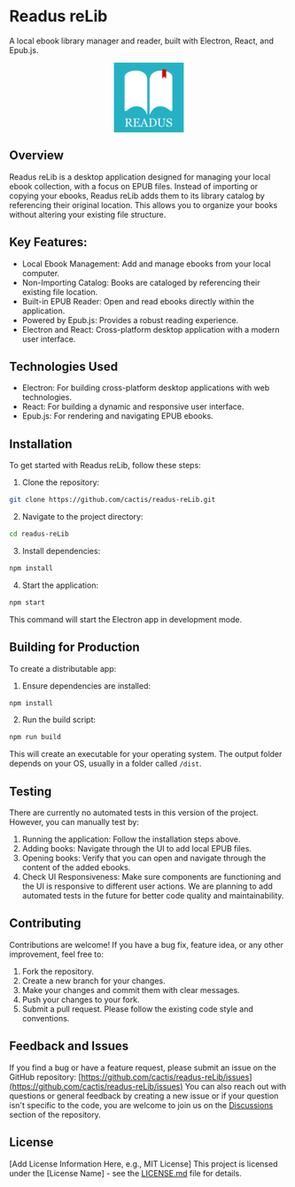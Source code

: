 # Readus reLib

A local ebook library manager and reader, built with Electron, React, and Epub.js.

<img src='./assets/images/logo.png' style='display: block; margin: 0 auto; width: 25%' />

## Overview

Readus reLib is a desktop application designed for managing your local ebook collection, with a focus on EPUB files. Instead of importing or copying your ebooks, Readus reLib adds them to its library catalog by referencing their original location. This allows you to organize your books without altering your existing file structure.

## Key Features:

- Local Ebook Management: Add and manage ebooks from your local computer.
- Non-Importing Catalog: Books are cataloged by referencing their existing file location.
- Built-in EPUB Reader: Open and read ebooks directly within the application.
- Powered by Epub.js: Provides a robust reading experience.
- Electron and React: Cross-platform desktop application with a modern user interface.

## Technologies Used

- Electron: For building cross-platform desktop applications with web technologies.
- React: For building a dynamic and responsive user interface.
- Epub.js: For rendering and navigating EPUB ebooks.

## Installation

To get started with Readus reLib, follow these steps:

1. Clone the repository:

```bash
git clone https://github.com/cactis/readus-reLib.git
```

2. Navigate to the project directory:

```bash
cd readus-reLib
```

3. Install dependencies:

```bash
npm install
```

4. Start the application:

```bash
npm start
```

This command will start the Electron app in development mode.

## Building for Production

To create a distributable app:

1. Ensure dependencies are installed:

```bash
npm install
```

2. Run the build script:

```bash
npm run build
```

This will create an executable for your operating system. The output folder depends on your OS, usually in a folder called `/dist`.

## Testing

There are currently no automated tests in this version of the project. However, you can manually test by:

1. Running the application: Follow the installation steps above.
2. Adding books: Navigate through the UI to add local EPUB files.
3. Opening books: Verify that you can open and navigate through the content of the added ebooks.
4. Check UI Responsiveness: Make sure components are functioning and the UI is responsive to different user actions.
   We are planning to add automated tests in the future for better code quality and maintainability.

## Contributing

Contributions are welcome! If you have a bug fix, feature idea, or any other improvement, feel free to:

1. Fork the repository.
2. Create a new branch for your changes.
3. Make your changes and commit them with clear messages.
4. Push your changes to your fork.
5. Submit a pull request.
   Please follow the existing code style and conventions.

## Feedback and Issues

If you find a bug or have a feature request, please submit an issue on the GitHub repository:
[https://github.com/cactis/readus-reLib/issues](https://github.com/cactis/readus-reLib/issues)
You can also reach out with questions or general feedback by creating a new issue or if your question isn't specific to the code, you are welcome to join us on the [Discussions](https://github.com/cactis/readus-reLib/discussions) section of the repository.

## License

[Add License Information Here, e.g., MIT License]
This project is licensed under the [License Name] - see the [LICENSE.md](LICENSE.md) file for details.
